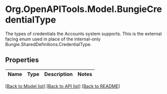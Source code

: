 # Org.OpenAPITools.Model.BungieCredentialType
The types of credentials the Accounts system supports. This is the external facing enum used in place of the internal-only Bungie.SharedDefinitions.CredentialType.

## Properties

Name | Type | Description | Notes
------------ | ------------- | ------------- | -------------

[[Back to Model list]](../README.md#documentation-for-models) [[Back to API list]](../README.md#documentation-for-api-endpoints) [[Back to README]](../README.md)

